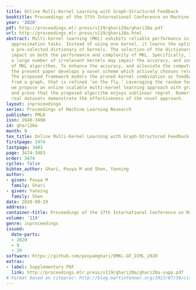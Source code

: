 ```yaml
---
title: Online Multi-Kernel Learning with Graph-Structured Feedback
booktitle: Proceedings of the 37th International Conference on Machine Learning
year: '2020'
pdf: http://proceedings.mlr.press/v119/ghari20a/ghari20a.pdf
url: http://proceedings.mlr.press/v119/ghari20a.html
abstract: Multi-kernel learning (MKL) exhibits reliable performance in nonlinear function
  approximation tasks. Instead of using one kernel, it learns the optimal kernel from
  a pre-selected dictionary of kernels. The selection of the dictionary has crucial
  impact on both the performance and complexity of MKL. Specifically, inclusion of
  a large number of irrelevant kernels may impair the accuracy, and increase the complexity
  of MKL algorithms. To enhance the accuracy, and alleviate the computational burden,
  the present paper develops a novel scheme which actively chooses relevant kernels.
  The proposed framework models the pruned kernel combination as feedback collected
  from a graph, that is refined ’on the fly.’ Leveraging the random feature approximation,
  we propose an online scalable multi-kernel learning approach with graph feedback,
  and prove that the proposed algorithm enjoys sublinear regret. Numerical tests on
  real datasets demonstrate the effectiveness of the novel approach.
layout: inproceedings
series: Proceedings of Machine Learning Research
publisher: PMLR
issn: 2640-3498
id: ghari20a
month: 0
tex_title: Online Multi-Kernel Learning with Graph-Structured Feedback
firstpage: 3474
lastpage: 3483
page: 3474-3483
order: 3474
cycles: false
bibtex_author: Ghari, Pouya M and Shen, Yanning
author:
- given: Pouya M
  family: Ghari
- given: Yanning
  family: Shen
date: 2020-09-29
address: 
container-title: Proceedings of the 37th International Conference on Machine Learning
volume: '119'
genre: inproceedings
issued:
  date-parts:
  - 2020
  - 9
  - 29
software: https://github.com/pouyamghari/OMKL-GF_ICML_2020
extras:
- label: Supplementary PDF
  link: http://proceedings.mlr.press/v119/ghari20a/ghari20a-supp.pdf
# Format based on citeproc: http://blog.martinfenner.org/2013/07/30/citeproc-yaml-for-bibliographies/
---
```

